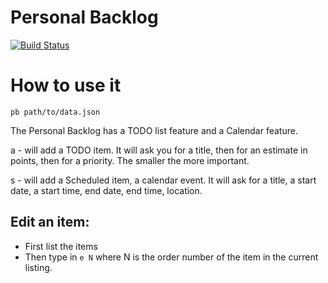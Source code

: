 # Personal Backlog
[![Build Status](https://travis-ci.org/szabgab/personal-backlog.png)](https://travis-ci.org/szabgab/personal-backlog)



# How to use it

```
pb path/to/data.json
```

The Personal Backlog has a TODO list feature and a Calendar feature.

a - will add a TODO item. It will ask you for a title, then for an estimate in points, then for a priority. The smaller the more important.

s - will add a Scheduled item, a calendar event. It will ask for a title, a start date, a start time, end date, end time, location. 


## Edit an item:

* First list the items
* Then type in `e N` where N is the order number of the item in the current listing.



